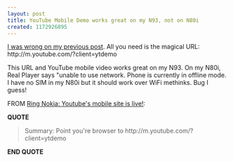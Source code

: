 ```yaml
---
layout: post
title: YouTube Mobile Demo works great on my N93, not on N80i
created: 1172926895
---
```

<p> <a href="/rt/archives/2007/03/02/m-youtube-com-doesnt-work-on-my-n80i-or-n93">I was wrong on my previous post</a>. All you need is  the magical URL:  <br />http://m.youtube.com/?client=ytdemo </p><p> This URL and YouTube mobile video works great on my N93. On my N80i, Real Player  says &quot;unable to use network. Phone is currently in offline mode. I have no SIM in my N80i but it should work over WiFi methinks. Bug I guess! </p><p> FROM <a href="http://www.ringnokia.com/2007/03/youtubes_mobile.html">Ring Nokia: Youtube&#39;s mobile site is live!</a>: </p><p> <strong>QUOTE</strong> </p><blockquote> Summary: Point you&#39;re browser to http://m.youtube.com/?client=ytdemo </blockquote><p> <strong>END QUOTE</strong> </p>
